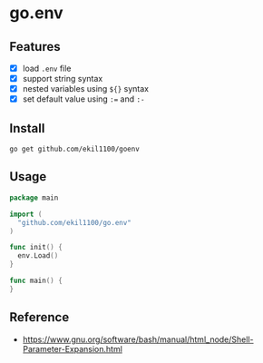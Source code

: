# go.env

## Features

- [x] load `.env` file
- [x] support string syntax
- [x] nested variables using `${}` syntax
- [x] set default value using `:=` and `:-`

## Install

```shell
go get github.com/ekil1100/goenv
```

## Usage

```go
package main

import (
  "github.com/ekil1100/go.env"
)

func init() {
  env.Load()
}

func main() {
}
```

## Reference

- https://www.gnu.org/software/bash/manual/html_node/Shell-Parameter-Expansion.html
